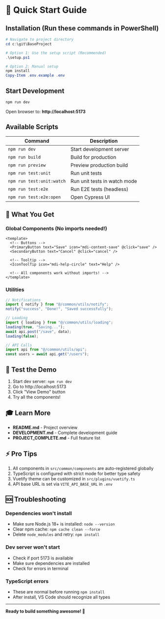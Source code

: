 # 🎯 Quick Start Guide

## Installation (Run these commands in PowerShell)

```powershell
# Navigate to project directory
cd c:\git\BaseProject

# Option 1: Use the setup script (Recommended)
.\setup.ps1

# Option 2: Manual setup
npm install
Copy-Item .env.example .env
```

## Start Development

```powershell
npm run dev
```

Open browser to: **http://localhost:5173**

## Available Scripts

| Command                   | Description                  |
| ------------------------- | ---------------------------- |
| `npm run dev`             | Start development server     |
| `npm run build`           | Build for production         |
| `npm run preview`         | Preview production build     |
| `npm run test:unit`       | Run unit tests               |
| `npm run test:unit:watch` | Run unit tests in watch mode |
| `npm run test:e2e`        | Run E2E tests (headless)     |
| `npm run test:e2e:open`   | Open Cypress UI              |

## 🎨 What You Get

### Global Components (No imports needed!)

```vue
<template>
  <!-- Buttons -->
  <PrimaryButton text="Save" icon="mdi-content-save" @click="save" />
  <SecondaryButton text="Cancel" @click="cancel" />

  <!-- Tooltip -->
  <IconToolTip icon="mdi-help-circle" text="Help" />

  <!-- All components work without imports! -->
</template>
```

### Utilities

```typescript
// Notifications
import { notify } from "@/common/utils/notify";
notify("success", "Done!", "Saved successfully");

// Loading
import { loading } from "@/common/utils/loading";
loading(true, "Saving...");
await api.post("/save", data);
loading(false);

// API Calls
import api from "@/common/utils/api";
const users = await api.get("/users");
```

## 📱 Test the Demo

1. Start dev server: `npm run dev`
2. Go to http://localhost:5173
3. Click "View Demo" button
4. Try all the components!

## 🎓 Learn More

- **README.md** - Project overview
- **DEVELOPMENT.md** - Complete development guide
- **PROJECT_COMPLETE.md** - Full feature list

## ⚡ Pro Tips

1. All components in `src/common/components` are auto-registered globally
2. TypeScript is configured with strict mode for better type safety
3. Vuetify theme can be customized in `src/plugins/vuetify.ts`
4. API base URL is set via `VITE_API_BASE_URL` in `.env`

## 🆘 Troubleshooting

### Dependencies won't install

- Make sure Node.js 18+ is installed: `node --version`
- Clear npm cache: `npm cache clean --force`
- Delete `node_modules` and retry: `npm install`

### Dev server won't start

- Check if port 5173 is available
- Make sure dependencies are installed
- Check for errors in terminal

### TypeScript errors

- These are normal before running `npm install`
- After install, VS Code should recognize all types

---

**Ready to build something awesome! 🚀**
